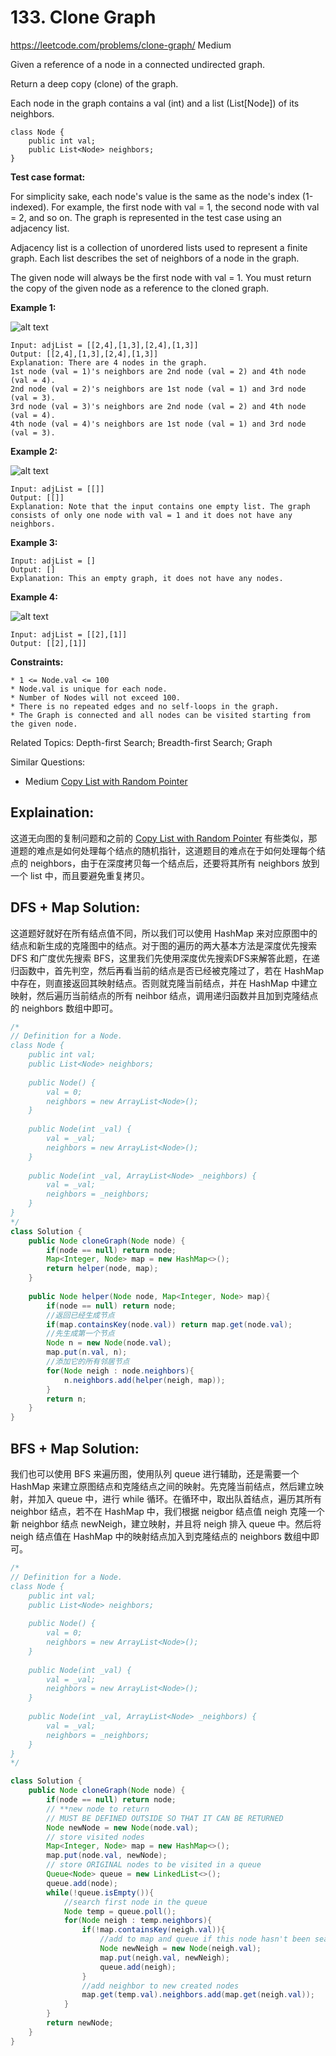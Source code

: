 # 133. Clone Graph
<https://leetcode.com/problems/clone-graph/>
Medium

Given a reference of a node in a connected undirected graph.

Return a deep copy (clone) of the graph.

Each node in the graph contains a val (int) and a list (List[Node]) of its neighbors.

    class Node {
        public int val;
        public List<Node> neighbors;
    }
 

**Test case format:**

For simplicity sake, each node's value is the same as the node's index (1-indexed). For example, the first node with val = 1, the second node with val = 2, and so on. The graph is represented in the test case using an adjacency list.

Adjacency list is a collection of unordered lists used to represent a finite graph. Each list describes the set of neighbors of a node in the graph.

The given node will always be the first node with val = 1. You must return the copy of the given node as a reference to the cloned graph.

 

**Example 1:**

![alt text](../resources/133_clone_graph_question.png)

    Input: adjList = [[2,4],[1,3],[2,4],[1,3]]
    Output: [[2,4],[1,3],[2,4],[1,3]]
    Explanation: There are 4 nodes in the graph.
    1st node (val = 1)'s neighbors are 2nd node (val = 2) and 4th node (val = 4).
    2nd node (val = 2)'s neighbors are 1st node (val = 1) and 3rd node (val = 3).
    3rd node (val = 3)'s neighbors are 2nd node (val = 2) and 4th node (val = 4).
    4th node (val = 4)'s neighbors are 1st node (val = 1) and 3rd node (val = 3).


**Example 2:**

![alt text](../resources/graph.png)

    Input: adjList = [[]]
    Output: [[]]
    Explanation: Note that the input contains one empty list. The graph consists of only one node with val = 1 and it does not have any neighbors.

**Example 3:**

    Input: adjList = []
    Output: []
    Explanation: This an empty graph, it does not have any nodes.

**Example 4:**

![alt text](../resources/graph-1.png)

    Input: adjList = [[2],[1]]
    Output: [[2],[1]]
 

**Constraints:**

    * 1 <= Node.val <= 100
    * Node.val is unique for each node.
    * Number of Nodes will not exceed 100.
    * There is no repeated edges and no self-loops in the graph.
    * The Graph is connected and all nodes can be visited starting from the given node.

Related Topics: Depth-first Search; Breadth-first Search; Graph

Similar Questions: 
* Medium [Copy List with Random Pointer](https://leetcode.com/problems/copy-list-with-random-pointer/)


## Explaination: 
这道无向图的复制问题和之前的 [Copy List with Random Pointer](https://leetcode.com/problems/copy-list-with-random-pointer/) 有些类似，那道题的难点是如何处理每个结点的随机指针，这道题目的难点在于如何处理每个结点的 neighbors，由于在深度拷贝每一个结点后，还要将其所有 neighbors 放到一个 list 中，而且要避免重复拷贝。

## DFS + Map Solution: 
这道题好就好在所有结点值不同，所以我们可以使用 HashMap 来对应原图中的结点和新生成的克隆图中的结点。对于图的遍历的两大基本方法是深度优先搜索 DFS 和广度优先搜索 BFS，这里我们先使用深度优先搜索DFS来解答此题，在递归函数中，首先判空，然后再看当前的结点是否已经被克隆过了，若在 HashMap 中存在，则直接返回其映射结点。否则就克隆当前结点，并在 HashMap 中建立映射，然后遍历当前结点的所有 neihbor 结点，调用递归函数并且加到克隆结点的 neighbors 数组中即可。

```java
/*
// Definition for a Node.
class Node {
    public int val;
    public List<Node> neighbors;
    
    public Node() {
        val = 0;
        neighbors = new ArrayList<Node>();
    }
    
    public Node(int _val) {
        val = _val;
        neighbors = new ArrayList<Node>();
    }
    
    public Node(int _val, ArrayList<Node> _neighbors) {
        val = _val;
        neighbors = _neighbors;
    }
}
*/
class Solution {
    public Node cloneGraph(Node node) {
        if(node == null) return node;
        Map<Integer, Node> map = new HashMap<>();
        return helper(node, map);
    }
    
    public Node helper(Node node, Map<Integer, Node> map){
        if(node == null) return node;
        //返回已经生成节点
        if(map.containsKey(node.val)) return map.get(node.val);
        //先生成第一个节点
        Node n = new Node(node.val);
        map.put(n.val, n);
        //添加它的所有邻居节点
        for(Node neigh : node.neighbors){
            n.neighbors.add(helper(neigh, map));
        }
        return n;
    }
}
```


## BFS + Map Solution: 
我们也可以使用 BFS 来遍历图，使用队列 queue 进行辅助，还是需要一个 HashMap 来建立原图结点和克隆结点之间的映射。先克隆当前结点，然后建立映射，并加入 queue 中，进行 while 循环。在循环中，取出队首结点，遍历其所有 neighbor 结点，若不在 HashMap 中，我们根据 neigbor 结点值 neigh 克隆一个新 neighbor 结点 newNeigh，建立映射，并且将 neigh 排入 queue 中。然后将 neigh 结点值在 HashMap 中的映射结点加入到克隆结点的 neighbors 数组中即可。

```java
/*
// Definition for a Node.
class Node {
    public int val;
    public List<Node> neighbors;
    
    public Node() {
        val = 0;
        neighbors = new ArrayList<Node>();
    }
    
    public Node(int _val) {
        val = _val;
        neighbors = new ArrayList<Node>();
    }
    
    public Node(int _val, ArrayList<Node> _neighbors) {
        val = _val;
        neighbors = _neighbors;
    }
}
*/

class Solution {
    public Node cloneGraph(Node node) {
        if(node == null) return node;
        // **new node to return
        // MUST BE DEFINED OUTSIDE SO THAT IT CAN BE RETURNED
        Node newNode = new Node(node.val);
        // store visited nodes
        Map<Integer, Node> map = new HashMap<>();
        map.put(node.val, newNode);
        // store ORIGINAL nodes to be visited in a queue
        Queue<Node> queue = new LinkedList<>();
        queue.add(node);
        while(!queue.isEmpty()){
            //search first node in the queue
            Node temp = queue.poll();
            for(Node neigh : temp.neighbors){
                if(!map.containsKey(neigh.val)){
                    //add to map and queue if this node hasn't been searched before
                    Node newNeigh = new Node(neigh.val);
                    map.put(neigh.val, newNeigh);
                    queue.add(neigh);
                }
                //add neighbor to new created nodes
                map.get(temp.val).neighbors.add(map.get(neigh.val));
            }
        }
        return newNode;
    }
}
```